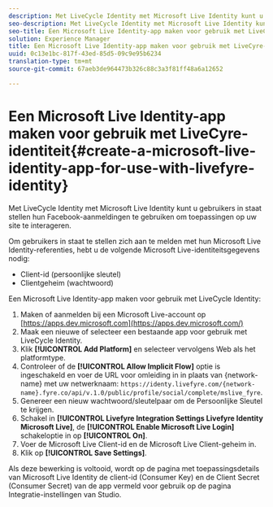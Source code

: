 ```yaml
---
description: Met LiveCycle Identity met Microsoft Live Identity kunt u gebruikers in staat stellen hun Facebook-aanmeldingen te gebruiken om toepassingen op uw site te interageren.
seo-description: Met LiveCycle Identity met Microsoft Live Identity kunt u gebruikers in staat stellen hun Facebook-aanmeldingen te gebruiken om toepassingen op uw site te interageren.
seo-title: Een Microsoft Live Identity-app maken voor gebruik met LiveCyre-identiteit
solution: Experience Manager
title: Een Microsoft Live Identity-app maken voor gebruik met LiveCyre-identiteit
uuid: 0c13e1bc-817f-43ed-85d5-09c9e95b6234
translation-type: tm+mt
source-git-commit: 67aeb3de964473b326c88c3a3f81ff48a6a12652

---
```



# Een Microsoft Live Identity-app maken voor gebruik met LiveCyre-identiteit{#create-a-microsoft-live-identity-app-for-use-with-livefyre-identity}

Met LiveCycle Identity met Microsoft Live Identity kunt u gebruikers in staat stellen hun Facebook-aanmeldingen te gebruiken om toepassingen op uw site te interageren.

Om gebruikers in staat te stellen zich aan te melden met hun Microsoft Live Identity-referenties, hebt u de volgende Microsoft Live-identiteitsgegevens nodig:

* Client-id (persoonlijke sleutel)
* Clientgeheim (wachtwoord)

Een Microsoft Live Identity-app maken voor gebruik met LiveCycle Identity:

1. Maken of aanmelden bij een Microsoft Live-account op [https://apps.dev.microsoft.com](https://apps.dev.microsoft.com/)
1. Maak een nieuwe of selecteer een bestaande app voor gebruik met LiveCycle Identity.
1. Klik **[!UICONTROL Add Platform]** en selecteer vervolgens Web als het platformtype.
1. Controleer of de **[!UICONTROL Allow Implicit Flow]** optie is ingeschakeld en voer de URL voor omleiding in in plaats van {network-name} met uw netwerknaam: `https://identy.livefyre.com/{network-name}.fyre.co/api/v.1.0/public/profile/social/complete/mslive_fyre`.
1. Genereer een nieuw wachtwoord/sleutelpaar om de Persoonlijke Sleutel te krijgen.
1. Schakel in **[!UICONTROL Livefyre Integration Settings Livefyre Identity Microsoft Live]**, de **[!UICONTROL Enable Microsoft Live Login]** schakeloptie in op **[!UICONTROL On]**.
1. Voer de Microsoft Live Client-id en de Microsoft Live Client-geheim in.
1. Klik op **[!UICONTROL Save Settings]**.

Als deze bewerking is voltooid, wordt op de pagina met toepassingsdetails van Microsoft Live Identity de client-id (Consumer Key) en de Client Secret (Consumer Secret) van de app vermeld voor gebruik op de pagina Integratie-instellingen van Studio.
